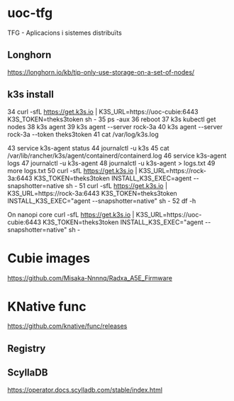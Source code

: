 # uoc-tfg
TFG - Aplicacions i sistemes distribuïts


## Longhorn

https://longhorn.io/kb/tip-only-use-storage-on-a-set-of-nodes/

## k3s install


   34  curl -sfL https://get.k3s.io | K3S_URL=https://uoc-cubie:6443 K3S_TOKEN=theks3token sh -
   35  ps -aux
   36  reboot
   37  k3s kubectl get nodes
   38  k3s agent
   39  k3s agent --server rock-3a
   40  k3s agent --server rock-3a --token theks3token
   41  cat /var/log/k3s.log

   43  service k3s-agent status
   44  journalctl -u k3s
   45  cat /var/lib/rancher/k3s/agent/containerd/containerd.log
   46  service k3s-agent logs
   47  journalctl -u k3s-agent
   48  journalctl -u k3s-agent > logs.txt
   49  more logs.txt 
   50  curl -sfL https://get.k3s.io | K3S_URL=https://rock-3a:6443 K3S_TOKEN=theks3token INSTALL_K3S_EXEC=agent --snapshotter=native  sh -
   51  curl -sfL https://get.k3s.io | K3S_URL=https://rock-3a:6443 K3S_TOKEN=theks3token INSTALL_K3S_EXEC="agent --snapshotter=native"  sh -
   52  df -h

On nanopi core
curl -sfL https://get.k3s.io | K3S_URL=https://uoc-cubie:6443 K3S_TOKEN=theks3token INSTALL_K3S_EXEC="agent --snapshotter=native" sh -


# Cubie images

https://github.com/Misaka-Nnnnq/Radxa_A5E_Firmware

# KNative func

https://github.com/knative/func/releases

## Registry

## ScyllaDB

https://operator.docs.scylladb.com/stable/index.html